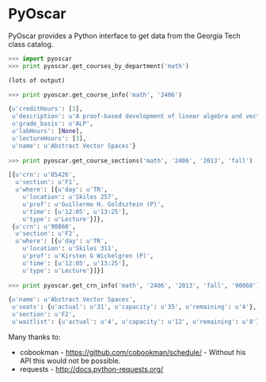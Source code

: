 PyOscar
============

PyOscar provides a Python interface to get data from the Georgia Tech class catalog. 

```python
>>> import pyoscar
>>> print pyoscar.get_courses_by_department('math')

(lots of output)

>>> print pyoscar.get_course_info('math', '2406')

{u'creditHours': [3],
 u'description': u'A proof-based development of linear algebra and vector spaces, with additional topics such as multilinear algebra and group theory.',
 u'grade_basis': u'ALP',
 u'labHours': [None],
 u'lectureHours': [3],
 u'name': u'Abstract Vector Spaces'}
 
>>> print pyoscar.get_course_sections('math', '2406', '2013', 'fall')

[{u'crn': u'85426',
  u'section': u'F1',
  u'where': [{u'day': u'TR',
    u'location': u'Skiles 257',
    u'prof': u'Guillermo H. Goldsztein (P)',
    u'time': [u'12:05', u'13:25'],
    u'type': u'Lecture'}]},
 {u'crn': u'90860',
  u'section': u'F2',
  u'where': [{u'day': u'TR',
    u'location': u'Skiles 311',
    u'prof': u'Kirsten G Wickelgren (P)',
    u'time': [u'12:05', u'13:25'],
    u'type': u'Lecture'}]}]
    
>>> print pyoscar.get_crn_info('math', '2406', '2013', 'fall', '90860')

{u'name': u'Abstract Vector Spaces',
 u'seats': {u'actual': u'31', u'capacity': u'35', u'remaining': u'4'},
 u'section': u'F2',
 u'waitlist': {u'actual': u'4', u'capacity': u'12', u'remaining': u'8'}}

```

Many thanks to:
* cobookman - https://github.com/cobookman/schedule/ - Without his API this would not be possible.
* requests - http://docs.python-requests.org/
